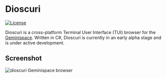 # Dioscuri

[![License](https://img.shields.io/badge/License-GPL-orange.svg)](https://www.gnu.org/licenses/gpl-3.0.en.html)

Dioscuri is a cross-platform Terminal User Interface (TUI) browser for the [Geminispace](https://gemini.circumlunar.space/docs/faq.gmi). Written in C#, Dioscuri is currently in an early alpha stage and is under active development.

## Screenshot

![dioscuri Geminispace browser](https://user-images.githubusercontent.com/20845425/212577449-822ceddb-d577-49b2-9d2c-d525c236ba8c.jpg)